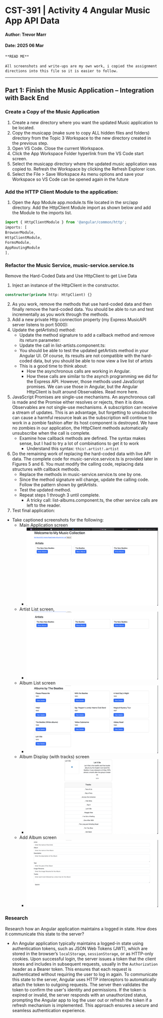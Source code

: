# CST-391 | Activity 4 Angular Music App API Data
#### Author: Trevor Marr
#### Date: 2025 06 Mar
````
**READ ME**

All screenshots and write-ups are my own work, i copied the assignment directions into this file so it is easier to follow.
````
---




## Part 1: Finish the Music Application – Integration with Back End

### Create a Copy of the Music Application
1. Create a new directory where you want the updated Music application to be located.
2. Copy the musicapp (make sure to copy ALL hidden files and folders) directory from the Topic 3 Workspace to the new directory created in the previous step.
3. Open VS Code. Close the current Workspace.
4. Click the App Workspace Folder hyperlink from the VS Code start screen.
5. Select the musicapp directory where the updated music application was copied to. Refresh the Workspace by clicking the Refresh Explorer icon.
6. Select the File > Save Workspace As menu options and save your Workspace so VS Code can be opened again in the future

### Add the HTTP Client Module to the application:
1. Open the App Module app.module.ts file located in the src/app directory. Add the HttpClient Module import as shown below and add the Module to the imports list.
````ts
import { HttpClientModule } from '@angular/common/http';
imports: [
BrowserModule,
HttpClientModule,
FormsModule,
AppRoutingModule
],
````

### Refactor the Music Service, music-service.service.ts
Remove the Hard-Coded Data and Use HttpClient to get Live Data

1. Inject an instance of the HttpClient in the constructor.
````ts
constructor(private http: HttpClient) {}
````

2. As you work, remove the methods that use hard-coded data and then finally remove the hard-coded data. You should be able to run and test incrementally as you work through the methods.
3. Add a new private Http connection property (my Express MusicAPI server listens to port 5000):
4. Update the getArtists() method:
   - Update the method signature to add a callback method and remove its return parameter:
   - Update the call in list-artists.component.ts:
   - You should be able to test the updated getArtists method in your Angular UI. Of course, its results are not compatible with the hard-coded data, but you should be able to now view a live list of artists
   - This is a good time to think about:
     - How the asynchronous calls are working in Angular.
     - How these calls are similar to the asynch programming we did for the Express API. However, those methods used JavaScript promises. We can use those in Angular, but the Angular HttpClient is built around Observables. Read more here.
5. JavaScript Promises are single-use mechanisms. An asynchronous call is made and the Promise either resolves or rejects, then it is done. Observables are not single-use mechanisms. A subscription can receive a stream of updates. This is an advantage, but forgetting to unsubscribe can cause a harmful resource leak as the subscription will continue to work in a zombie fashion after its host component is destroyed. We have no zombies in our application, the HttpClient methods automatically unsubscribe when the call is complete.
   - Examine how callback methods are defined. The syntax makes sense, but I had to try a lot of combinations to get it to work
     - Understand this syntax: `this!.artist!.artist`
6. Do the remaining work of replacing the hard-coded data with live API data. The complete code for music-service.service.ts is provided later in Figures 5 and 6. You must modify the calling code, replacing data structures with callback methods.
   - Replace the methods in music-service.service.ts one by one.
   - Since the method signature will change, update the calling code. Follow the pattern shown by getArtists.
   - Test the updated method.
   - Repeat steps 1 through 3 until complete.
     - A tricky call: list-albums.component.ts, the other service calls are left to the reader.
7. Test final application:
- Take captioned screenshots for the following:
  - Main Application screen
    - ![alt text](pt1.png)
  - Artist List screen,
    - ![alt text](pt2.png)
  - Album List screen
    - ![alt text](pt3.png)
  - Album Display (with tracks) screen
    - ![alt text](pt4.png)
  - Add Album screen
    - ![alt text](pt5.png)



### Research
Research how an Angular application maintains a logged in state. How does it communicate this state to the server?
- An Angular application typically maintains a logged-in state using authentication tokens, such as JSON Web Tokens (JWT), which are stored in the browser’s `localStorage`, `sessionStorage`, or as HTTP-only cookies. Upon successful login, the server issues a token that the client stores and includes in subsequent requests, usually in the `Authorization` header as a Bearer token. This ensures that each request is authenticated without requiring the user to log in again. To communicate this state to the server, Angular uses HTTP interceptors to automatically attach the token to outgoing requests. The server then validates the token to confirm the user's identity and permissions. If the token is expired or invalid, the server responds with an unauthorized status, prompting the Angular app to log the user out or refresh the token if a refresh mechanism is implemented. This approach ensures a secure and seamless authentication experience.